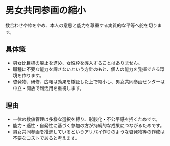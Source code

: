 # 男女共同参画の縮小
数合わせや枠をやめ、本人の意思と能力を尊重する実質的な平等へ舵を切ります。

## 具体策
* 男女比目標の廃止を進め、女性枠を導入することはありません。
* 職種に不要な能力を課さないという方針のもと、個人の能力を発揮できる環境を作ります。
* 啓発物、研修、広報は効果を検証した上で縮小し、男女共同参画センターは中立・開放で利活用を重視します。

## 理由
* 一律の数値管理は多様な選択を縛り、形骸化・不公平感を招くためです。
* 能力・適性・自発性に基づく参加の方が持続的な成果につながるためです。
* 男女共同参画を推進しているというアリバイ作りのような啓発物等の作成は不要なコストであると考えます。
